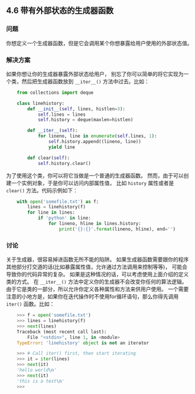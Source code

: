 ## 4.6 带有外部状态的生成器函数 ##
### 问题 ###
你想定义一个生成器函数，但是它会调用某个你想暴露给用户使用的外部状态值。
### 解决方案 ###
如果你想让你的生成器暴露外部状态给用户，
别忘了你可以简单的将它实现为一个类，然后把生成器函数放到 ``__iter__()`` 方法中过去。比如：
```python
    from collections import deque

    class linehistory:
        def __init__(self, lines, histlen=3):
            self.lines = lines
            self.history = deque(maxlen=histlen)

        def __iter__(self):
            for lineno, line in enumerate(self.lines, 1):
                self.history.append((lineno, line))
                yield line

        def clear(self):
            self.history.clear()

```
为了使用这个类，你可以将它当做是一个普通的生成器函数。
然而，由于可以创建一个实例对象，于是你可以访问内部属性值，
比如 ``history`` 属性或者是 ``clear()`` 方法。代码示例如下：
```python
    with open('somefile.txt') as f:
        lines = linehistory(f)
        for line in lines:
            if 'python' in line:
                for lineno, hline in lines.history:
                    print('{}:{}'.format(lineno, hline), end='')

```
### 讨论 ###
关于生成器，很容易掉进函数无所不能的陷阱。
如果生成器函数需要跟你的程序其他部分打交道的话(比如暴露属性值，允许通过方法调用来控制等等)，
可能会导致你的代码异常的复杂。
如果是这种情况的话，可以考虑使用上面介绍的定义类的方式。
在 ``__iter__()`` 方法中定义你的生成器不会改变你任何的算法逻辑。
由于它是类的一部分，所以允许你定义各种属性和方法来供用户使用。
一个需要注意的小地方是，如果你在迭代操作时不使用for循环语句，那么你得先调用 ``iter()`` 函数。比如：
```python
    >>> f = open('somefile.txt')
    >>> lines = linehistory(f)
    >>> next(lines)
    Traceback (most recent call last):
        File "<stdin>", line 1, in <module>
    TypeError: 'linehistory' object is not an iterator

    >>> # Call iter() first, then start iterating
    >>> it = iter(lines)
    >>> next(it)
    'hello world\n'
    >>> next(it)
    'this is a test\n'
    >>>
